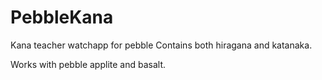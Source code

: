 PebbleKana
==========

Kana teacher watchapp for pebble
Contains both hiragana and katanaka.

Works with pebble applite and basalt.